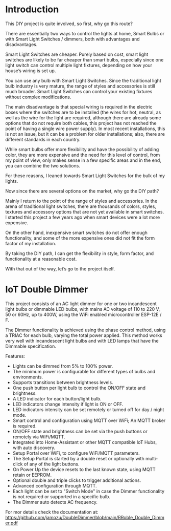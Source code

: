 
# Introduction
This DIY project is quite involved, so first, why go this route?

There are essentially two ways to control the lights at home, Smart Bulbs or with Smart Light Switches / dimmers, both with advantages and disadvantages. 

Smart Light Switches are cheaper. Purely based on cost, smart light switches are likely to be far cheaper than smart bulbs, especially since one light switch can control multiple light fixtures, depending on how your house’s wiring is set up.

You can use any bulb with Smart Light Switches. Since the traditional light bulb industry is very mature, the range of styles and accessories is still much broader.
Smart Light Switches can control your existing fixtures without complex modifications.

The main disadvantage is that special wiring is required in the electric boxes where the switches are to be installed (the wires for hot, neutral, as well as the wire for the light are required, although there are already some options that do not require both cables, this project has not reached the point of having a single wire power supply). In most recent installations, this is not an issue, but it can be a problem for older installations; also, there are different standards in each country.

While smart bulbs offer more flexibility and have the possibility of adding color, they are more expensive and the need for this level of control, from my point of view, only makes sense in a few specific areas and in the end, you can combine the two solutions.

For these reasons, I leaned towards Smart Light Switches for the bulk of my lights.

Now since there are several options on the market, why go the DIY path?

Mainly I return to the point of the range of styles and accessories. In the arena of traditional light switches, there are thousands of colors, styles, textures and accessory options that are not yet available in smart switches. I started this project a few years ago when smart devices were a lot more expensive.

On the other hand, inexpensive smart switches do not offer enough functionality, and some of the more expensive ones did not fit the form factor of my installation. 

By taking the DIY path, I can get the flexibility in style, form factor, and functionality at a reasonable cost.

With that out of the way, let’s go to the project itself.

# IoT Double Dimmer

This project consists of an AC light dimmer for one or two incandescent light bulbs or dimmable LED bulbs, with mains AC voltage of 110 to 220 V, 50 or 60Hz, up to 400W, using the WiFi enabled microcontroller ESP-12E / F.

The Dimmer functionality is achieved using the phase control method, using a TRIAC for each bulb, varying the total power applied. This method works very well with incandescent light bulbs and with LED lamps that have the Dimmable specification.

Features:
* Lights can be dimmed from 5% to 100% power.
* The minimum power is configurable for different types of bulbs and environments.
*	Supports transitions between brightness levels.
*	One push button per light bulb to control the ON/OFF state and brightness.
*	A LED indicator for each button/light bulb.
*	LED indicators change intensity if light is ON or OFF. 
*	LED indicators intensity can be set remotely or turned off for day / night mode.
*	Smart control and configuration using MQTT over WiFi; An MQTT broker is required.
*	ON/OFF state and brightness can be set via the push buttons or remotely via WiFi/MQTT.
*	Integrated into Home-Assistant or other MQTT compatible IoT Hubs, with auto discovery.
*	Setup Portal over WiFi, to configure WiFi/MQTT parameters.
*	The Setup Portal is started by a double reset or optionally with multi-click of any of the light buttons.
*	On Power Up the device resets to the last known state, using MQTT retain or EEPROM.
*	Optional double and triple clicks to trigger additional actions.
*	Advanced configuration through MQTT.
*	Each light can be set to "Switch Mode" in case the Dimmer functionality is not required or supported in a specific bulb.
*	The Dimmer auto detects AC frequency.

For mor details check the documentation at: https://github.com/jamozu/DoubleDimmer/blob/main/RRoble_Double_Dimmer.pdf


